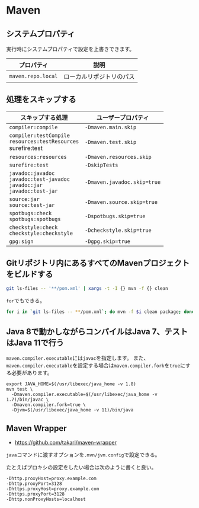 # Maven

## システムプロパティ

実行時にシステムプロパティで設定を上書きできます。

|プロパティ|説明|
|---|---|
|`maven.repo.local`|ローカルリポジトリのパス|

## 処理をスキップする

|スキップする処理|ユーザープロパティ|
|---|---|
|`compiler:compile`|`-Dmaven.main.skip`|
|`compiler:testCompile`<br>`resources:testResources`<br>surefire:test|`-Dmaven.test.skip`|
|`resources:resources`|`-Dmaven.resources.skip`|
|`surefire:test`|`-DskipTests`|
|`javadoc:javadoc`<br>`javadoc:test-javadoc`<br>`javadoc:jar`<br>`javadoc:test-jar`|`-Dmaven.javadoc.skip=true`|
|`source:jar`<br>`source:test-jar`|`-Dmaven.source.skip=true`|
|`spotbugs:check`<br>`spotbugs:spotbugs`|`-Dspotbugs.skip=true`|
|`checkstyle:check`<br>`checkstyle:checkstyle`|`-Dcheckstyle.skip=true`|
|`gpg:sign`|`-Dgpg.skip=true`|

## Gitリポジトリ内にあるすべてのMavenプロジェクトをビルドする

```sh
git ls-files -- '**/pom.xml' | xargs -t -I {} mvn -f {} clean
```

`for`でもできる。

```sh
for i in `git ls-files -- **/pom.xml`; do mvn -f $i clean package; done
```

## Java 8で動かしながらコンパイルはJava 7、テストはJava 11で行う

`maven.compiler.executable`には`javac`を指定します。
また、`maven.compiler.executable`を設定する場合は`maven.compiler.fork`を`true`にする必要があります。

```
export JAVA_HOME=$(/usr/libexec/java_home -v 1.8)
mvn test \
  -Dmaven.compiler.executable=$(/usr/libexec/java_home -v 1.7)/bin/javac \
  -Dmaven.compiler.fork=true \
  -Djvm=$(/usr/libexec/java_home -v 11)/bin/java
```

## Maven Wrapper

- https://github.com/takari/maven-wrapper

`java`コマンドに渡すオプションを`.mvn/jvm.config`で設定できる。

たとえばプロキシの設定をしたい場合は次のように書くと良い。

```
-Dhttp.proxyHost=proxy.example.com
-Dhttp.proxyPort=3128
-Dhttps.proxyHost=proxy.example.com
-Dhttps.proxyPort=3128
-Dhttp.nonProxyHosts=localhost
```
